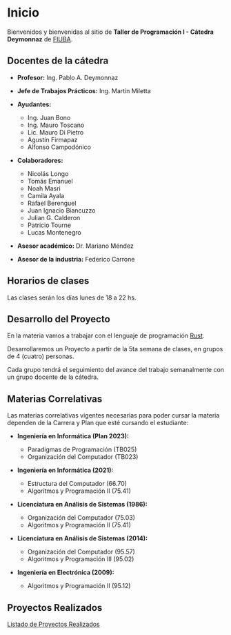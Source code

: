 # Inicio

Bienvenidos y bienvenidas al sitio de **Taller de Programación I - Cátedra Deymonnaz** de [FIUBA](http://www.fi.uba.ar/).


## Docentes de la cátedra
- **Profesor:** Ing. Pablo A. Deymonnaz
- **Jefe de Trabajos Prácticos:** Ing. Martín Miletta
- **Ayudantes:**
  - Ing. Juan Bono
  - Ing. Mauro Toscano
  - Lic. Mauro Di Pietro
  - Agustín Firmapaz
  - Alfonso Campodónico
- **Colaboradores:**
  - Nicolás Longo
  - Tomás Emanuel
  - Noah Masri
  - Camila Ayala
  - Rafael Berenguel
  - Juan Ignacio Biancuzzo
  - Julian G. Calderon
  - Patricio Tourne
  - Lucas Montenegro

- **Asesor académico:** Dr. Mariano Méndez
- **Asesor de la industria:** Federico Carrone


## Horarios de clases

Las clases serán los días lunes de 18 a 22 hs.

## Desarrollo del Proyecto

En la materia vamos a trabajar con el lenguaje de programación [Rust](https://www.rust-lang.org/).

Desarrollaremos un Proyecto a partir de la 5ta semana de clases, en grupos de 4 (cuatro) personas.

Cada grupo tendrá el seguimiento del avance del trabajo semanalmente con un grupo docente de la cátedra.

## Materias Correlativas

Las materias correlativas vigentes necesarias para poder cursar la materia dependen de la Carrera y Plan que esté cursando el estudiante:

- **Ingeniería en Informática (Plan 2023):**

  - Paradigmas de Programación (TB025)
  - Organización del Computador (TB023)

- **Ingeniería en Informática (2021):**

  - Estructura del Computador (66.70)
  - Algoritmos y Programación II (75.41)

- **Licenciatura en Análisis de Sistemas (1986):**

  - Organización del Computador (75.03)
  - Algoritmos y Programación II (75.41)

- **Licenciatura en Análisis de Sistemas (2014):**

  - Organización del Computador (95.57)
  - Algoritmos y Programación III (95.02)

- **Ingeniería en Electrónica (2009):**
  - Algoritmos y Programación II (95.12)

## Proyectos Realizados
  [Listado de Proyectos Realizados](./proyecto/index.md)
